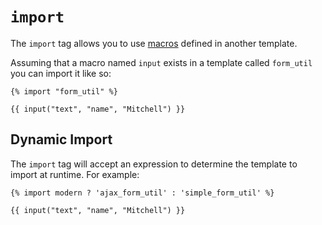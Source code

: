 # `import`
The `import` tag allows you to use [macros](macro) defined in another template.

Assuming that a macro named `input` exists in a template called `form_util` you can import it like so:

```
{% import "form_util" %}

{{ input("text", "name", "Mitchell") }}
```

## Dynamic Import
The `import` tag will accept an expression to determine the template to import at runtime. For example:
```
{% import modern ? 'ajax_form_util' : 'simple_form_util' %}

{{ input("text", "name", "Mitchell") }}
```

